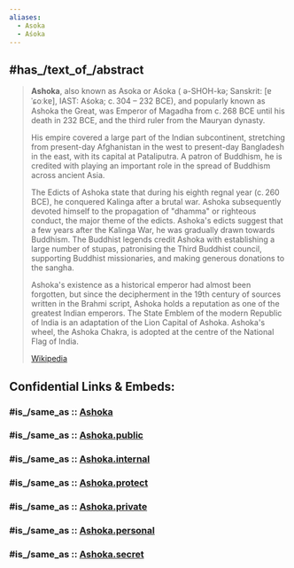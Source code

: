 ```yaml
---
aliases:
  - Asoka
  - Aśoka
---
```



## #has_/text_of_/abstract 

> **Ashoka**, also known as Asoka or Aśoka ( ə-SHOH-kə; Sanskrit: [ɐˈɕoːkɐ], IAST: Aśoka; c. 304 – 232 BCE), 
> and popularly known as Ashoka the Great, was Emperor of Magadha 
> from c. 268 BCE until his death in 232 BCE, and the third ruler from the Mauryan dynasty. 
> 
> His empire covered a large part of the Indian subcontinent, 
> stretching from present-day Afghanistan in the west to present-day Bangladesh in the east, 
> with its capital at Pataliputra. 
> A patron of Buddhism, he is credited with playing an important role in the spread of Buddhism 
> across ancient Asia.
>
> The Edicts of Ashoka state that during his eighth regnal year (c. 260 BCE), 
> he conquered Kalinga after a brutal war. 
> Ashoka subsequently devoted himself to the propagation of "dhamma" or righteous conduct, 
> the major theme of the edicts. Ashoka's edicts suggest that a few years after the Kalinga War, he was gradually drawn towards Buddhism. The Buddhist legends credit Ashoka with establishing a large number of stupas, patronising the Third Buddhist council, supporting Buddhist missionaries, and making generous donations to the sangha.
>
> Ashoka's existence as a historical emperor had almost been forgotten, but since the decipherment in the 19th century of sources written in the Brahmi script, Ashoka holds a reputation as one of the greatest Indian emperors. The State Emblem of the modern Republic of India is an adaptation of the Lion Capital of Ashoka. Ashoka's wheel, the Ashoka Chakra, is adopted at the centre of the National Flag of India.
>
> [Wikipedia](https://en.wikipedia.org/wiki/Ashoka)


## Confidential Links & Embeds: 

### #is_/same_as :: [Ashoka](Ashoka.md) 

### #is_/same_as :: [Ashoka.public](/_public/bio/People/Leader/Ancient_Leaders/Ashoka.public.md) 

### #is_/same_as :: [Ashoka.internal](/_internal/bio/People/Leader/Ancient_Leaders/Ashoka.internal.md) 

### #is_/same_as :: [Ashoka.protect](/_protect/bio/People/Leader/Ancient_Leaders/Ashoka.protect.md) 

### #is_/same_as :: [Ashoka.private](/_private/bio/People/Leader/Ancient_Leaders/Ashoka.private.md) 

### #is_/same_as :: [Ashoka.personal](/_personal/bio/People/Leader/Ancient_Leaders/Ashoka.personal.md) 

### #is_/same_as :: [Ashoka.secret](/_secret/bio/People/Leader/Ancient_Leaders/Ashoka.secret.md)

